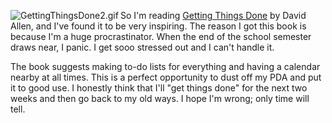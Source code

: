 <img align="left" alt="GettingThingsDone2.gif" src="http://jipsta.files.wordpress.com/GettingThingsDone2.gif" />So I'm reading <a href="http://www.amazon.com/gp/product/0142000280/002-9630333-7482436?v=glance&amp;n=283155">Getting Things Done</a> by David Allen, and I've found it to be very inspiring.   The reason I got this book is because I'm a huge procrastinator.  When the end of the school semester draws near, I panic.  I get sooo stressed out and I can't handle it.

The book suggests making to-do lists for everything and having a calendar nearby at all times.  This is a perfect opportunity  to dust off my PDA and put it to good use.   I honestly think that I'll "get things done" for the next two weeks and then go back to my old ways.  I hope I'm wrong; only time will tell.